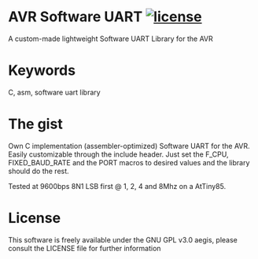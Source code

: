 # AVR Software UART [![license](https://img.shields.io/badge/license-GPLv3-brightgreen.svg)](LICENSE)
A custom-made lightweight Software UART Library for the AVR

# Keywords 
C, asm, software uart library

# The gist
Own C implementation (assembler-optimized) Software UART for the AVR.
Easily customizable through the include header. Just set the F_CPU, FIXED_BAUD_RATE and the PORT macros to 
desired values and the library should do the rest. 

Tested at 9600bps 8N1 LSB first @ 1, 2, 4 and 8Mhz on a AtTiny85.

# License
This software is freely available under the GNU GPL v3.0 aegis, please consult the LICENSE file for further information